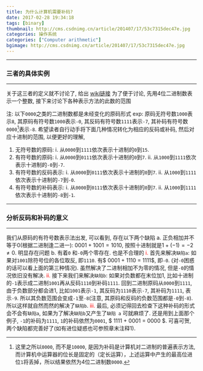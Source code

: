 ```yaml
---
title: 为什么计算机需要补码?
date: 2017-02-28 19:34:18
tags: [binary]
thumbnail: http://cms.csdnimg.cn/article/201407/17/53c7315dec47e.jpg
categories: 操作系统
categories: ["Computer arithmetic"]
bgimage: http://cms.csdnimg.cn/article/201407/17/53c7315dec47e.jpg
---
```


---------
### 三者的具体实例
---------------
关于这三者的定义就不讨论了, 给出 [wiki链接](https://en.wikipedia.org/wiki/Signed_number_representations)
为了便于讨论, 先用4位二进制数表示一个整数, 接下来讨论下各种表示方法的此数的范围

注: 以下`0000`之类的二进制数都是未经变化的原码形式
exp: 原码无符号数`1000`表示`8`, 其原码有符号数`1000`表示`-0`, 其反码有符号数`1111`表示`-7`, 其补码有符号数`0000`[^1]表示`-8`. 
希望读者自行动手将下面几种情况转化为相应的反码或补码, 然后对应十进制的范围, 以便更好的理解, 
1. 无符号数的原码: 
i.  从`0000`到`1111`依次表示十进制的`0`到`15`.
2. 有符号数的原码: 
i.  从`0000`到`0111`依次表示十进制的`0`到`7`. 
ii.  从`1000`到`1111`依次表示十进制的`-0`到`-7`. 
3. 有符号数的反码表示: 
i. 从`0000`到`0111`依次表示十进制的`0`到`7`.
ii. 从`1000`到`1111`依次表示十进制的`-7`到`-0`.
4. 有符号数的补码表示:
i. 从`0000`到`0111`依次表示十进制的`0`到`7`.
ii. 从`1000`到`1111`依次表示十进制的`-8`到`-1`.
-------------
### 分析反码和补码的意义
------------
我们从原码的有符号数表示法出发, 可以看到, 存在以下两个缺陷
a. 正负相加并不等于$0$(根据二进制逢二进一): $0001+1001 = 1010$, 按照十进制就是$1 + (-1) = -2 \neq 0$. 明显存在问题
b. 有着`0` 和`-0`两个零存在. 也是不合理的
<font color=red>i. </font>  首先来解决`缺陷a`: 如果对`1001`除符号位的各位取反, 即`1110`. 有$ 0001 + 1110 = 1111$, 即`-0`. (对`-0`困惑的话可以看上面的第三种情况). 虽然解决了二进制相加不为零的情况, 但是`-0`的情况依旧没有解决.
<font color=red>ii. </font>  接下来我们来解决`缺陷b`: 如果对负数都在末位加1,  比如十进制的`-1`表示成二进制`1001`再从反码`1110`到补码`1111`. 回到二进制原码从`0000`到`1111`, 由于负数部分都会进1, 比如`1001`表示`-1`, 其反码为`1110`表示`-7`, 其补码为`1111`, 表示`-9`. 所以其负数范围会变成`-1`至`-8`(注意, 其原码和反码的负数范围都是`-0`到`-8`). 所以这样就自然而然的解决了`缺陷b`. 
<font color=red>iii. </font>  最后, 必须记得回去检查下这种补码的形式会不会有`缺陷a`, 如果为了解决`缺陷b`又产生了`缺陷 a` 可就麻烦了. 还是用到上面那个例子, `-1`的补码为`1111`, `1`的补码依然为`0001`, $ 1111 + 0001 = 0000 $. 可喜可贺, 两个缺陷都完善好了(如有进位疑惑也可参照章末注释1). 




[^1]: 这里之所以`0000`, 而不是`10000`, 是因为补码是计算机对二进制的普遍表示方法, 而计算机中运算器的位长是固定的（定长运算），上述运算中产生的最高位进位`1`将丢掉，所以结果依然为4位二进制数`0000`.

